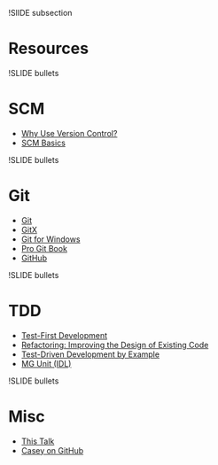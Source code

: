 !SlIDE subsection

# Resources #

!SLIDE bullets
# SCM #
* [Why Use Version Control?](http://www.mactech.com/articles/mactech/Vol.14/14.06/VersionControlAndTheDeveloper/index.html)
* [SCM Basics](http://www.ericsink.com/scm/scm_basics.html)

!SLIDE bullets
# Git #
* [Git](http://git-scm.com/download)
* [GitX](http://gitx.frim.nl/)
* [Git for Windows](http://code.google.com/p/msysgit/)
* [Pro Git Book](http://progit.org/book/)
* [GitHub](http://github.com)

!SLIDE bullets
# TDD #
* [Test-First Development](http://designindrive.com/?p=31)
* [Refactoring: Improving the Design of Existing Code](http://books.google.com/books?id=1MsETFPD3I0C&printsec=frontcover&dq=refactoring+martin+fowler&hl=en&ei=cOyiS-3mGsL7lwf7zOX1CA&sa=X&oi=book_result&ct=result&resnum=1&ved=0CDYQ6AEwAA#v=onepage&q=&f=false)
* [Test-Driven Development by Example](http://books.google.com/books?id=gFgnde_vwMAC&printsec=frontcover&dq=test+driven+development&source=bl&ots=enJwtuZtqC&sig=i1HWUTI3H819AVKnfYaf28Hx2fU&hl=en&ei=yuyiS-62F4T6lwff0eCBCQ&sa=X&oi=book_result&ct=result&resnum=3&ved=0CB0Q6AEwAg#v=onepage&q=&f=false)
* [MG Unit (IDL)](http://michaelgalloy.com/2010/02/22/mgunit-1-1.html)

!SLIDE bullets
# Misc #
* [This Talk](http://test-this-version-that.heroku.com/)
* [Casey on GitHub](http://github.com/daphonz)